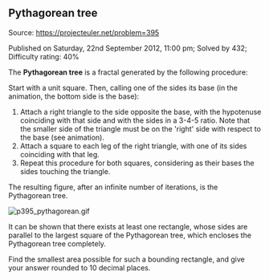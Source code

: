Pythagorean tree
----------------

Source: https://projecteuler.net/problem=395

Published on Saturday, 22nd September 2012, 11:00 pm; Solved by 432;
Difficulty rating: 40%

The **Pythagorean tree** is a fractal generated by the following
procedure:

Start with a unit square. Then, calling one of the sides its base (in
the animation, the bottom side is the base):

1.  Attach a right triangle to the side opposite the base, with the
    hypotenuse coinciding with that side and with the sides in a 3-4-5
    ratio. Note that the smaller side of the triangle must be on the
    'right' side with respect to the base (see animation).
2.  Attach a square to each leg of the right triangle, with one of its
    sides coinciding with that leg.
3.  Repeat this procedure for both squares, considering as their bases
    the sides touching the triangle.

The resulting figure, after an infinite number of iterations, is the
Pythagorean tree.

![p395\_pythagorean.gif](project/images/p395_pythagorean.gif)

It can be shown that there exists at least one rectangle, whose sides
are parallel to the largest square of the Pythagorean tree, which
encloses the Pythagorean tree completely.

Find the smallest area possible for such a bounding rectangle, and give
your answer rounded to 10 decimal places.
